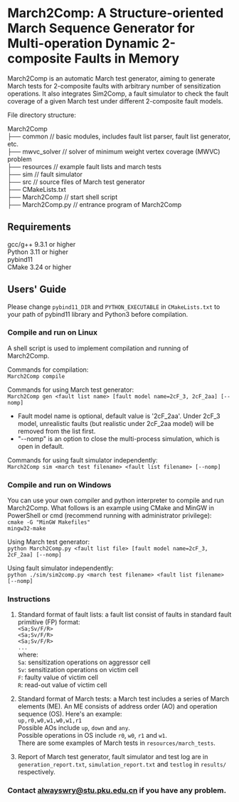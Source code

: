 # March2Comp: A Structure-oriented March Sequence Generator for Multi-operation Dynamic 2-composite Faults in Memory

  March2Comp is an automatic March test generator, aiming to generate March tests for 2-composite faults with arbitrary number of sensitization operations. It also integrates Sim2Comp, a fault simulator to check the fault coverage of a given March test under different 2-composite fault models.
    
  File directory structure:

  March2Comp
<br>    ├── common // basic modules, includes fault list parser, fault list generator, etc.
<br>    ├── mwvc_solver // solver of minimum weight vertex coverage (MWVC) problem
<br>    ├── resources // example fault lists and march tests
<br>    ├── sim // fault simulator
<br>    ├── src // source files of March test generator
<br>    ├── CMakeLists.txt
<br>    ├── March2Comp // start shell script
<br>    ├── March2Comp.py // entrance program of March2Comp

## Requirements
gcc/g++ 9.3.1 or higher
<br>  Python 3.11 or higher
<br>  pybind11
<br> CMake 3.24 or higher
## Users' Guide
Please change ```pybind11_DIR``` and ```PYTHON_EXECUTABLE``` in ```CMakeLists.txt``` to your path of pybind11 library and Python3 before compilation.
### Compile and run on Linux
A shell script is used to implement compilation and running of March2Comp. 

Commands for compilation:
<br>    ```March2Comp compile```

Commands for using March test generator:
<br>    ```March2Comp gen <fault list name> [fault model name=2cF_3, 2cF_2aa] [--nomp]```
*    Fault model name is optional, default value is '2cF_2aa'. Under 2cF_3 model, unrealistic faults (but realistic under 2cF_2aa model) will be removed from the list first.
*    "--nomp" is an option to close the multi-process simulation, which is open in default.

Commands for using fault simulator independently:
<br>    ```March2Comp sim <march test filename> <fault list filename> [--nomp]```

### Compile and run on Windows
You can use your own compiler and python interpreter to compile and run March2Comp. What follows is an example using CMake and MinGW in PowerShell or cmd (recommend running with administrator privilege):
<br>    ```cmake -G "MinGW Makefiles"```
<br>    ```mingw32-make```

Using March test generator:
<br>    ```python March2Comp.py <fault list file> [fault model name=2cF_3, 2cF_2aa] [--nomp]```

Using fault simulator independently:
<br>    ```python ./sim/sim2comp.py <march test filename> <fault list filename> [--nomp]```

### Instructions
1. Standard format of fault lists: a fault list consist of faults in standard fault primitive (FP) format: <br> ```<Sa;Sv/F/R>```
<br> ```<Sa;Sv/F/R>```
<br> ```<Sa;Sv/F/R>```
<br> ```...``` <br> where: <br> ```Sa```: sensitization operations on aggressor cell <br> ```Sv```: sensitization operations on victim cell <br> ```F```: faulty value of victim cell <br> ```R```: read-out value of victim cell

2. Standard format of March tests: a March test includes a series of March elements (ME). An ME consists of address order (AO) and operation sequence (OS). Here's an example:
<br> ```up,r0,w0,w1,w0,w1,r1``` <br> Possible AOs include ```up```, ```down``` and ```any```. <br> Possible operations in OS include ```r0```, ```w0```, ```r1``` and ```w1```. <br> There are some examples of March tests in ```resources/march_tests```.

3. Report of March test generator, fault simulator and test log are in ```generation_report.txt```, ```simulation_report.txt``` and ```testlog``` in ```results/``` respectively.

### Contact alwayswry@stu.pku.edu.cn if you have any problem.


 
